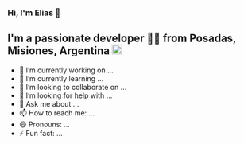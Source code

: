 ### Hi, I'm Elias 👋
## I'm a passionate developer 👨‍💻 from Posadas, Misiones, Argentina <img src="https://image.flaticon.com/icons/svg/164/164900.svg" width="20"/>
 

- 🔭 I’m currently working on ...
- 🌱 I’m currently learning ...
- 👯 I’m looking to collaborate on ...
- 🤔 I’m looking for help with ...
- 💬 Ask me about ...
- 📫 How to reach me: ...
- 😄 Pronouns: ...
- ⚡ Fun fact: ...
